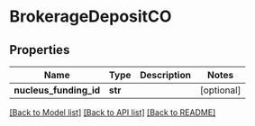 # BrokerageDepositCO

## Properties
Name | Type | Description | Notes
------------ | ------------- | ------------- | -------------
**nucleus_funding_id** | **str** |  | [optional] 

[[Back to Model list]](../README.md#documentation-for-models) [[Back to API list]](../README.md#documentation-for-api-endpoints) [[Back to README]](../README.md)


